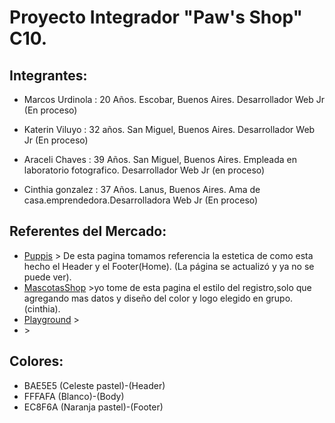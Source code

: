 # Proyecto Integrador "Paw's Shop" C10.



## Integrantes:

- Marcos Urdinola :  20  Años. Escobar, Buenos Aires.  Desarrollador Web Jr (En proceso)

- Katerin Viluyo : 32 años. San Miguel, Buenos Aires.  Desarrollador Web Jr (En proceso)

- Araceli Chaves : 39 Años. San Miguel, Buenos Aires. Empleada en laboratorio fotografico. Desarrollador Web Jr (en proceso)

- Cinthia gonzalez : 37 Años. Lanus, Buenos Aires. Ama de casa.emprendedora.Desarrolladora Web Jr (En proceso)

## Referentes del Mercado:
- [Puppis](http://puppis.com.ar) > De esta pagina tomamos referencia la estetica de como esta hecho el Header y el Footer(Home). (La página se actualizó y ya no se puede ver).
- [MascotasShop](https://mascotasshop.com.ar/) >yo tome de esta pagina el estilo del registro,solo que agregando mas datos y diseño del color y logo elegido en grupo.(cinthia).
- [Playground](https://playground.digitalhouse.com/login) > 
- []() > 

## Colores:
- BAE5E5 (Celeste pastel)-(Header)
- FFFAFA (Blanco)-(Body)
- EC8F6A (Naranja pastel)-(Footer)
